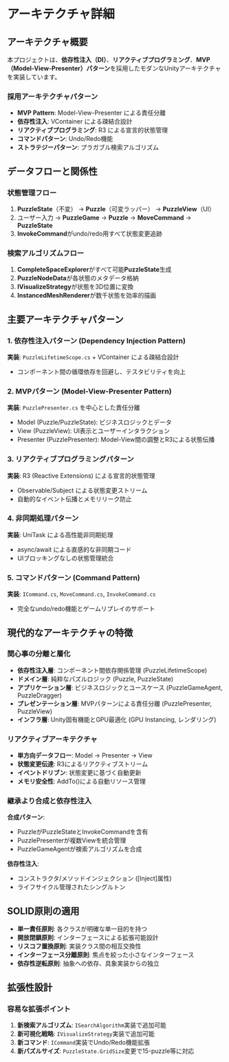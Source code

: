 # アーキテクチャ詳細

## アーキテクチャ概要

本プロジェクトは、**依存性注入（DI）**、**リアクティブプログラミング**、**MVP（Model-View-Presenter）パターン**を採用したモダンなUnityアーキテクチャを実装しています。

### 採用アーキテクチャパターン
- **MVP Pattern**: Model-View-Presenter による責任分離
- **依存性注入**: VContainer による疎結合設計
- **リアクティブプログラミング**: R3 による宣言的状態管理
- **コマンドパターン**: Undo/Redo機能
- **ストラテジーパターン**: プラガブル検索アルゴリズム

## データフローと関係性

### 状態管理フロー
1. **PuzzleState**（不変） → **Puzzle**（可変ラッパー） → **PuzzleView**（UI）
2. ユーザー入力 → **PuzzleGame** → **Puzzle** → **MoveCommand** → **PuzzleState**
3. **InvokeCommand**がundo/redo用すべて状態変更追跡

### 検索アルゴリズムフロー
1. **CompleteSpaceExplorer**がすべて可能**PuzzleState**生成
2. **PuzzleNodeData**が各状態のメタデータ格納
3. **IVisualizeStrategy**が状態を3D位置に変換
4. **InstancedMeshRenderer**が数千状態を効率的描画

## 主要アーキテクチャパターン

### 1. 依存性注入パターン (Dependency Injection Pattern)
**実装**: `PuzzleLifetimeScope.cs` + VContainer による疎結合設計
- コンポーネント間の循環依存を回避し、テスタビリティを向上

### 2. MVPパターン (Model-View-Presenter Pattern)
**実装**: `PuzzlePresenter.cs` を中心とした責任分離
- Model (Puzzle/PuzzleState): ビジネスロジックとデータ
- View (PuzzleView): UI表示とユーザーインタラクション  
- Presenter (PuzzlePresenter): Model-View間の調整とR3による状態伝播

### 3. リアクティブプログラミングパターン
**実装**: R3 (Reactive Extensions) による宣言的状態管理
- Observable/Subject による状態変更ストリーム
- 自動的なイベント伝播とメモリリーク防止

### 4. 非同期処理パターン
**実装**: UniTask による高性能非同期処理
- async/await による直感的な非同期コード
- UIブロッキングなしの状態管理統合

### 5. コマンドパターン (Command Pattern)
**実装**: `ICommand.cs`, `MoveCommand.cs`, `InvokeCommand.cs`
- 完全なundo/redo機能とゲームリプレイのサポート

## 現代的なアーキテクチャの特徴

### 関心事の分離と層化
- **依存性注入層**: コンポーネント間依存関係管理 (PuzzleLifetimeScope)
- **ドメイン層**: 純粋なパズルロジック (Puzzle, PuzzleState)
- **アプリケーション層**: ビジネスロジックとユースケース (PuzzleGameAgent, PuzzleDragger)
- **プレゼンテーション層**: MVPパターンによる責任分離 (PuzzlePresenter, PuzzleView)
- **インフラ層**: Unity固有機能とGPU最適化 (GPU Instancing, レンダリング)

### リアクティブアーキテクチャ
- **単方向データフロー**: Model → Presenter → View
- **状態変更伝達**: R3によるリアクティブストリーム
- **イベントドリブン**: 状態変更に基づく自動更新
- **メモリ安全性**: AddTo()による自動リソース管理

### 継承より合成と依存性注入
**合成パターン**:
- PuzzleがPuzzleStateとInvokeCommandを含有
- PuzzlePresenterが複数Viewを統合管理
- PuzzleGameAgentが検索アルゴリズムを合成

**依存性注入**:
- コンストラクタ/メソッドインジェクション ([Inject]属性)
- ライフサイクル管理されたシングルトン

## SOLID原則の適用

- **単一責任原則**: 各クラスが明確な単一目的を持つ
- **開放閉鎖原則**: インターフェースによる拡張可能設計
- **リスコフ置換原則**: 実装クラス間の相互交換性
- **インターフェース分離原則**: 焦点を絞った小さなインターフェース
- **依存性逆転原則**: 抽象への依存、具象実装からの独立

## 拡張性設計

### 容易な拡張ポイント
1. **新検索アルゴリズム**: `ISearchAlgorithm`実装で追加可能
2. **新可視化戦略**: `IVisualizeStrategy`実装で追加可能
3. **新コマンド**: `ICommand`実装でUndo/Redo機能拡張
4. **新パズルサイズ**: `PuzzleState.GridSize`変更で15-puzzle等に対応